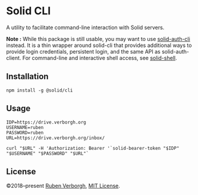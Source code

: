 # Solid CLI
A utility to facilitate command-line interaction with Solid servers.

**Note :** While this package is still usable, you may want to use 
[solid-auth-cli](https://github.com/jeff-zucker/solid-auth-cli)
instead. It is a thin wrapper around solid-cli that provides additional
ways to provide login credentials, persistent login, and the same API
as solid-auth-client.  For command-line and interactive shell access,
see [solid-shell](https://github.com/jeff-zucker/solid-shell).


## Installation
```
npm install -g @solid/cli
```

## Usage
```
IDP=https://drive.verborgh.org
USERNAME=ruben
PASSWORD=ruben
URL=https://drive.verborgh.org/inbox/

curl "$URL" -H 'Authorization: Bearer '`solid-bearer-token "$IDP" "$USERNAME" "$PASSWORD" "$URL"`
```

## License
©2018–present [Ruben Verborgh](https://ruben.verborgh.org/),
[MIT License](https://github.com/solid/solid-cli/blob/master/LICENSE.md).

